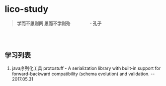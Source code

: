 # lico-study

> **学而不思则罔 思而不学则殆  &emsp;&emsp;&emsp;&emsp; - 孔子**

</br>
</br>

## 学习列表

1. java序列化工具 protostuff - A serialization library with built-in support for forward-backward compatibility (schema evolution) and validation.  -- 2017.05.31
